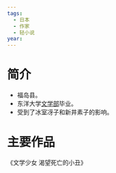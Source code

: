 ```yaml
---
tags:
  - 日本
  - 作家
  - 轻小说
year:
---
```

# 简介

- 福岛县。
- 东洋大学[文学部](文学部.md)毕业。
- 受到了冰室冴子和新井素子的影响。
# 主要作品

《文学少女 渴望死亡的小丑》